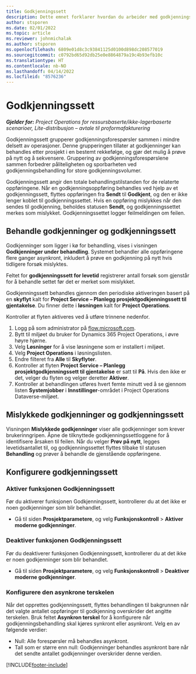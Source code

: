 ```yaml
---
title: Godkjenningssett
description: Dette emnet forklarer hvordan du arbeider med godkjenningssett, forespørsler og delsettene for disse operasjonene.
author: stsporen
ms.date: 02/01/2022
ms.topic: article
ms.reviewer: johnmichalak
ms.author: stsporen
ms.openlocfilehash: 6809e01d8c3c93841125d0100d898dc208577019
ms.sourcegitcommit: c0792bd65d92db25e0e8864879a19c4b93efb10c
ms.translationtype: HT
ms.contentlocale: nb-NO
ms.lasthandoff: 04/14/2022
ms.locfileid: "8576236"
---
```

# <a name="approval-sets"></a>Godkjenningssett

_**Gjelder for:** Project Operations for ressursbaserte/ikke-lagerbaserte scenarioer, Lite-distribusjon – avtale til proformafakturering_

Godkjenningssett grupperer godkjenningsforespørsler sammen i mindre delsett av operasjoner. Denne grupperingen tillater at godkjenninger kan behandles etter prosjekt i en bestemt rekkefølge, og gjør det mulig å prøve på nytt og å sekvensere. Gruppering av godkjenningsforespørslene sammen forbedrer påliteligheten og sporbarheten ved godkjenningsbehandling for store godkjenningsvolumer.

Godkjenningssett angir den totale behandlingstilstanden for de relaterte oppføringene. Når en godkjenningsoppføring behandles ved hjelp av et godkjenningssett, flyttes oppføringen fra **Sendt** til **Godkjent**, og den er ikke lenger koblet til godkjenningssettet. Hvis en oppføring mislykkes når den sendes til godkjenning, beholdes statusen **Sendt**, og godkjenningssettet merkes som mislykket. Godkjenningssettet logger feilmeldingen om feilen.

## <a name="processing-approvals-and-approval-sets"></a>Behandle godkjenninger og godkjenningssett
Godkjenninger som ligger i kø for behandling, vises i visningen **Godkjenninger under behandling**. Systemet behandler alle oppføringene flere ganger asynkront, inkludert å prøve en godkjenning på nytt hvis tidligere forsøk mislyktes.

Feltet for **godkjenningssett for levetid** registrerer antall forsøk som gjenstår for å behandle settet før det er merket som mislykket.

Godkjenningssett behandles gjennom den periodiske aktiveringen basert på en **skyflyt** kalt for **Project Service – Planlegg prosjektgodkjenningssett til gjentakelse**. Du finner dette i **løsningen** kalt for **Project Operations**. 

Kontroller at flyten aktiveres ved å utføre trinnene nedenfor.

1. Logg på som administrator på [flow.microsoft.com](https://powerautomate.microsoft.com).
2. Bytt til miljøet du bruker for Dynamics 365 Project Operations, i øvre høyre hjørne.
3. Velg **Løsninger** for å vise løsningene som er installert i miljøet.
4. Velg **Project Operations** i løsningslisten.
5. Endre filteret fra **Alle** til **Skyflyter**.
6. Kontroller at flyten **Project Service – Planlegg prosjektgodkjenningssett til gjentakelse** er satt til **På**. Hvis den ikke er det, velger du flyten og velger deretter **Aktiver**.
7. Kontroller at behandlingen utføres hvert femte minutt ved å se gjennom listen **Systemjobber** i **Innstillinger**-området i Project Operations Dataverse-miljøet.

## <a name="failed-approvals-and-approval-sets"></a>Mislykkede godkjenninger og godkjenningssett
Visningen **Mislykkede godkjenninger** viser alle godkjenninger som krever brukerinngripen. Åpne de tilknyttede godkjenningssettloggene for å identifisere årsaken til feilen.
Når du velger **Prøv på nytt**, legges levetidsantallet til, og godkjenningssettet flyttes tilbake til statusen **Behandling** og prøver å behandle de gjenstående oppføringene.

## <a name="configure-approval-sets"></a>Konfigurere godkjenningssett

### <a name="enable-the-approval-sets-feature"></a>Aktiver funksjonen Godkjenningssett
Før du aktiverer funksjonen Godkjenningssett, kontrollerer du at det ikke er noen godkjenninger som blir behandlet.

- Gå til siden **Prosjektparametere**, og velg **Funksjonskontroll** > **Aktiver moderne godkjenninger**.

### <a name="turn-off-the-approval-sets-feature"></a>Deaktiver funksjonen Godkjenningssett
Før du deaktiverer funksjonen Godkjenningssett, kontrollerer du at det ikke er noen godkjenninger som blir behandlet.

- Gå til siden **Prosjektparametere**, og velg **Funksjonskontroll** > **Deaktiver moderne godkjenninger**.

### <a name="configuring-the-asynchronous-threshold"></a>Konfigurere den asynkrone terskelen 
Når det opprettes godkjenningssett, flyttes behandlingen til bakgrunnen når det valgte antallet oppføringer til godkjenning overskrider det angitte terskelen. Bruk feltet **Asynkron terskel** for å konfigurere når godkjenningsbehandling skal kjøres synkront eller asynkront. Velg en av følgende verdier:

  - Null: Alle forespørsler må behandles asynkront. 
  - Tall som er større enn null: Godkjenninger behandles asynkront bare når det sendte antallet godkjenninger overskrider denne verdien.

[!INCLUDE[footer-include](../includes/footer-banner.md)]
